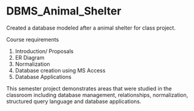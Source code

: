 # DBMS_Animal_Shelter
Created a database modeled after a animal shelter for class project.

Course requirements
  1. Introduction/ Proposals
  2. ER Diagram
  3. Normalization
  4. Database creation using MS Access
  5. Database Applications

This semester project demonstrates areas that were studied in the classroom including database management, relationships, normalization, structured query language and database applications. 
